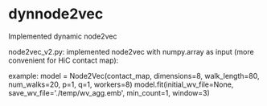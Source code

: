 # dynnode2vec
Implemented dynamic node2vec

node2vec_v2.py: implemented node2vec with numpy.array as input (more convenient for HiC contact map):

example:
model = Node2Vec(contact_map, dimensions=8, walk_length=80, num_walks=20, p=1, q=1, workers=8)
model.fit(initial_wv_file=None, save_wv_file='./temp/wv_agg.emb', min_count=1, window=3)



